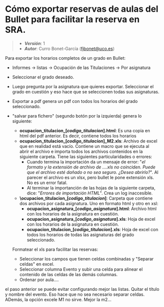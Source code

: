 # Cómo exportar reservas de aulas del Bullet para facilitar la reserva en SRA.


> + **_Versión_**: 1
> + **_Autor_**: Curro Bonet-García (fjbonet@uco.es)



Para exportar los horarios completos de un grado en Bullet:
+ Informes -> listas -> Ocupación de las Titulaciones -> Por asignatura
+ Seleccionar el grado deseado.
+ Luego pregunta por la asignatura que quieres exportar. Seleccionar el grado en cuestión y eso hace que se seleccionen todas sus asignaturas.
+ Exportar a pdf genera un pdf con todos los horarios del grado seleccionado.
+ "salvar para fichero" (segundo botón por la izquierda) genera lo siguiente:
  + **ocupacion_titulacion_[*codigo_titulacion*].html**: Es una copia en html del pdf anterior. Es decir, contiene todos los horarios
  + **ocupacion_titulacion_[*codigo_titulacion*]_M2.xls**: Archivo de excel que en realidad está vacío. Contiene un macro que se ejecuta al abrir el archivo e importa todos los archivos contenidos en la siguiente carpeta. Tiene las siguientes particularidades o errores:
    + Cuando termina la importación da un mensaje de error: "*el formato y la extensión de archivo de ....xls no coinciden. Puede que el archivo esté dañado o no sea seguro. ¿Desea abrirlo?*". Al parecer el archivo es un xlsx, pero bullet le pone extensión xls. No es un error fatal.
    + Al terminar la importanción de las hojas de la siguiente carpeta, dice: "*Errores de importación HTML*". Crea un log inaccesible. 
  + **\ocupacion_titulacion_[*codigo_titulacion*]**: Carpeta que contiene dos archivos por cada asignatura. Uno en formato html y otro en xsl:
    + **ocupacion_asignatura_[*codigo_asignatura*].html**: Archivo html con los horarios de la asignatura en cuestión.
    + **ocupacion_asignatura_[*codigo_asignatura*].xls**: Hoja de excel con los horarios de la asignatura en cuestión.
    + **ocupacion_titulacion_[*codigo_titulacion*].xls**: Hoja de excel con todos los horarios de todas las asignaturas del grado seleccionado. 
  
  
  
  
  Formatear el xls para facilitar las reservas: 
  + Seleccionar los campos que tienen celdas combinadas y "Separar celdas" en excel.
  + Seleccionar columna Evento y subir una celda para alinear el contenido de las celdas de las demás columnas.
  + Ordenar por aula....


el paso anterior se puede evitar configurando mejor las listas. Quitar el título y nombre del evento. Eso hace que no sea necesario separar celdas. ADemás, la opción excele M1 no sirve. Mejor la m2...
